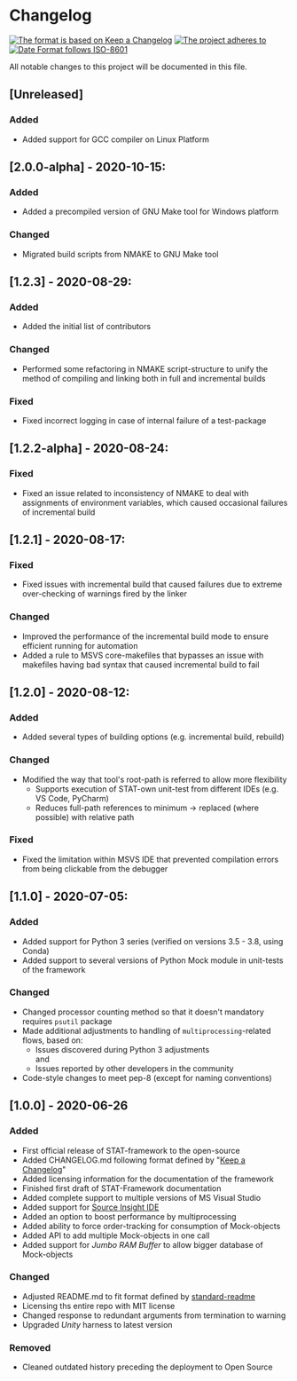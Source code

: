# Changelog

[![The format is based on Keep a Changelog](https://img.shields.io/badge/Keep%20a%20Changelog-1.0.0-brightgreen?style=plastic)](https://keepachangelog.com/en/1.0.0/)
[![The project adheres to](https://img.shields.io/badge/Semantic%20Versioning-v2.0.0-brightgreen?style=plastic)](https://semver.org/spec/v2.0.0.html)
[![Date Format follows ISO-8601](https://img.shields.io/badge/ISO-8601%20Date%20Format%20-brightgreen?style=plastic)](http://www.iso.org/iso/home/standards/iso8601.htm)

All notable changes to this project will be documented in this file.

<!-- Types of changes:
### Added       - for new features.
### Changed     - for changes in existing functionality.
### Deprecated  - for soon-to-be removed features.
### Removed     - for now removed features.
### Fixed       - for any bug fixes.
### Security    - in case of vulnerabilities.

Release name format: [2.2.1] - 2020-02-02
-->

## [Unreleased]

### Added

- Added support for GCC compiler on Linux Platform

##  [2.0.0-alpha] - 2020-10-15:

### Added

- Added a precompiled version of GNU Make tool for Windows platform

### Changed

- Migrated build scripts from NMAKE to GNU Make tool

##  [1.2.3] - 2020-08-29:

### Added

- Added the initial list of contributors

### Changed

- Performed some refactoring in NMAKE script-structure to unify the method of compiling and linking both in full and incremental builds

### Fixed

- Fixed incorrect logging in case of internal failure of a test-package

##  [1.2.2-alpha] - 2020-08-24:

### Fixed 

- Fixed an issue related to inconsistency of NMAKE to deal with assignments of environment variables, which caused occasional failures of incremental build

##  [1.2.1] - 2020-08-17:

### Fixed 

- Fixed issues with incremental build that caused failures due to extreme over-checking of warnings fired by the linker

### Changed

- Improved the performance of the incremental build mode to ensure efficient running for automation
- Added a rule to MSVS core-makefiles that bypasses an issue with makefiles having bad syntax that caused incremental build to fail

##  [1.2.0] - 2020-08-12:

### Added

- Added several types of building options (e.g. incremental build, rebuild)

### Changed

- Modified the way that tool's root-path is referred to allow more flexibility
    - Supports execution of STAT-own unit-test from different IDEs (e.g. VS Code, PyCharm)
    - Reduces full-path references to minimum -> replaced (where possible) with relative path

### Fixed 

- Fixed the limitation within MSVS IDE that prevented compilation errors from being clickable from the debugger

##  [1.1.0] - 2020-07-05:

### Added

- Added support for Python 3 series (verified on versions 3.5 - 3.8, using Conda)
- Added support to several versions of Python Mock module in unit-tests of the framework

### Changed

- Changed processor counting method so that it doesn't mandatory requires `psutil` package
- Made additional adjustments to handling of `multiprocessing`-related flows, based on: 
    - Issues discovered during Python 3 adjustments  
    and
    - Issues reported by other developers in the community
- Code-style changes to meet pep-8 (except for naming conventions)

## [1.0.0] - 2020-06-26 

### Added

- First official release of STAT-framework to the open-source
- Added CHANGELOG.md following format defined by "[Keep a Changelog](https://keepachangelog.com/en/1.0.0/)"
- Added licensing information for the documentation of the framework
- Finished first draft of STAT-Framework documentation
- Added complete support to multiple versions of MS Visual Studio
- Added support for [Source Insight IDE](https://www.sourceinsight.com/)
- Added an option to boost performance by multiprocessing
- Added ability to force order-tracking for consumption of Mock-objects
- Added API to add multiple Mock-objects in one call
- Added support for _Jumbo RAM Buffer_ to allow bigger database of Mock-objects

### Changed

- Adjusted README.md to fit format defined by [standard-readme](https://github.com/RichardLitt/standard-readme) 
- Licensing ths entire repo with MIT license
- Changed response to redundant arguments from termination to warning
- Upgraded _Unity_ harness to latest version 

### Removed

- Cleaned outdated history preceding the deployment to Open Source 
